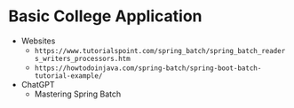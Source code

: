 # Basic College Application

+ Websites
  + `https://www.tutorialspoint.com/spring_batch/spring_batch_readers_writers_processors.htm`
  + `https://howtodoinjava.com/spring-batch/spring-boot-batch-tutorial-example/`
+ ChatGPT
  + Mastering Spring Batch
